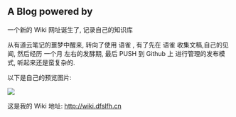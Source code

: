 ## A Blog powered by 

一个新的 Wiki 网址诞生了,  记录自己的知识库

从有道云笔记的噩梦中醒来,  转向了使用 语雀 ,  有了先在 语雀 收集文稿,自己的见闻,  然后经历 一个月 左右的发酵期,  最后 PUSH 到 Github 上 进行管理的发布模式,  听起来还是蛮复杂的.

以下是自己的预览图片:



![](http://i.dfslfh.cn/Hellowiki.png)



这是我的 Wiki 地址:  http://wiki.dfslfh.cn




